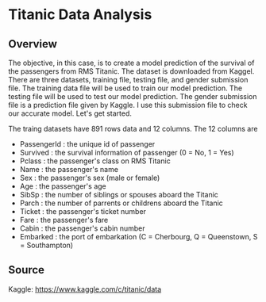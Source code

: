 # Titanic Data Analysis

## Overview

The objective, in this case, is to create a model prediction of the survival of the passengers from RMS Titanic. The dataset is downloaded from Kaggel. There are three datasets, training file, testing file, and gender submission file. The training data file will be used to train our model prediction. The testing file will be used to test our model prediction. The gender submission file is a prediction file given by Kaggle. I use this submission file to check our accurate model. Let's get started.

The traing datasets have 891 rows data and 12 columns. The 12 columns are

- PassengerId : the unique id of passenger
- Survived : the survival information of passenger (0 = No, 1 = Yes)
- Pclass : the passenger's class on RMS Titanic
- Name : the passenger's name
- Sex : the passenger's sex (male or female)
- Age : the passenger's age
- SibSp : the number of siblings or spouses aboard the Titanic
- Parch : the number of parrents or childrens aboard the Titanic
- Ticket : the passenger's ticket number
- Fare : the passenger's fare
- Cabin : the passenger's cabin number
- Embarked : the port of embarkation (C = Cherbourg, Q = Queenstown, S = Southampton)

## Source

Kaggle: https://www.kaggle.com/c/titanic/data

